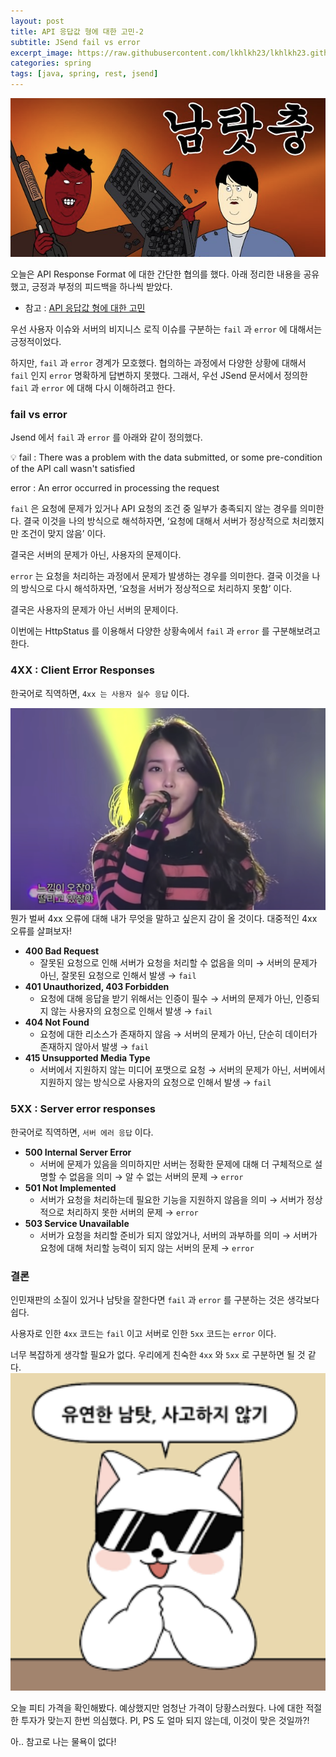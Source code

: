 ```yaml
---
layout: post
title: API 응답값 형에 대한 고민-2
subtitle: JSend fail vs error
excerpt_image: https://raw.githubusercontent.com/lkhlkh23/lkhlkh23.github.io/master/images/2024-01-20/banner.png
categories: spring
tags: [java, spring, rest, jsend]
---
```


![banner](https://raw.githubusercontent.com/lkhlkh23/lkhlkh23.github.io/master/images/2024-01-20/banner.png)

오늘은 API Response Format 에 대한 간단한 협의를 했다. 아래 정리한 내용을 공유했고, 긍정과 부정의 피드백을 하나씩 받았다.

- 참고 : [API 응답값 형에 대한 고민](https://lkhlkh23.github.io/spring/2024/01/18/api-response-format.html)

우선 사용자 이슈와 서버의 비지니스 로직 이슈를 구분하는 `fail` 과 `error` 에 대해서는 긍정적이었다.

하지만, `fail` 과 `error` 경계가 모호했다. 협의하는 과정에서 다양한 상황에 대해서 `fail` 인지 `error` 명확하게 답변하지 못했다. 그래서, 우선 JSend 문서에서 정의한 `fail` 과 `error` 에 대해 다시 이해하려고 한다.

### fail vs error

Jsend 에서 `fail` 과 `error` 를 아래와 같이 정의했다.

<aside>
💡 fail : There was a problem with the data submitted, or some pre-condition of the API call wasn't satisfied

error : An error occurred in processing the request

</aside>

`fail` 은 요청에 문제가 있거나 API 요청의 조건 중 일부가 충족되지 않는 경우를 의미한다. 결국 이것을 나의 방식으로 해석하자면, ‘요청에 대해서 서버가 정상적으로 처리했지만 조건이 맞지 않음’ 이다.

결국은 서버의 문제가 아닌, 사용자의 문제이다.

`error` 는 요청을 처리하는 과정에서 문제가 발생하는 경우를 의미한다. 결국 이것을 나의 방식으로 다시 해석하자면, ‘요청을 서버가 정상적으로 처리하지 못함’ 이다.

결국은 사용자의 문제가 아닌 서버의 문제이다.

이번에는 HttpStatus 를 이용해서 다양한 상황속에서 `fail` 과 `error` 를 구분해보려고 한다.

### **4XX : Client Error Responses**

한국어로 직역하면, `4xx 는 사용자 실수 응답` 이다.

![0](https://raw.githubusercontent.com/lkhlkh23/lkhlkh23.github.io/master/images/2024-01-20/0.png)
뭔가 벌써 4xx 오류에 대해 내가 무엇을 말하고 싶은지 감이 올 것이다. 대중적인 4xx 오류를 살펴보자!

- **400 Bad Request**
  - 잘못된 요청으로 인해 서버가 요청을 처리할 수 없음을 의미
    → 서버의 문제가 아닌, 잘못된 요청으로 인해서 발생 → `fail`
- **401 Unauthorized, 403 Forbidden**
  - 요청에 대해 응답을 받기 위해서는 인증이 필수
    → 서버의 문제가 아닌, 인증되지 않는 사용자의 요청으로 인해서 발생 → `fail`
- **404 Not Found**
  - 요청에 대한 리소스가 존재하지 않음
    → 서버의 문제가 아닌, 단순히 데이터가 존재하지 않아서 발생 → `fail`
- **415 Unsupported Media Type**
  - 서버에서 지원하지 않는 미디어 포맷으로 요청
    → 서버의 문제가 아닌, 서버에서 지원하지 않는 방식으로 사용자의 요청으로 인해서 발생 → `fail`

### **5XX : Server error responses**

한국어로 직역하면, `서버 에러 응답` 이다.

- **500 Internal Server Error**
  - 서버에 문제가 있음을 의미하지만 서버는 정확한 문제에 대해 더 구체적으로 설명할 수 없음을 의미
    → 알 수 없는 서버의 문제 → `error`
- **501 Not Implemented**
  - 서버가 요청을 처리하는데 필요한 기능을 지원하지 않음을 의미
    → 서버가 정상적으로 처리하지 못한 서버의 문제 → `error`
- **503 Service Unavailable**
  - 서버가 요청을 처리할 준비가 되지 않았거나, 서버의 과부하를 의미
    → 서버가 요청에 대해 처리할 능력이 되지 않는 서버의 문제 → `error`

### 결론

인민재판의 소질이 있거나 남탓을 잘한다면 `fail` 과 `error` 를 구분하는 것은 생각보다 쉽다.

사용자로 인한 `4xx` 코드는 `fail` 이고 서버로 인한 `5xx` 코드는 `error` 이다.

너무 복잡하게 생각할 필요가 없다. 우리에게 친숙한 `4xx` 와 `5xx` 로 구분하면 될 것 같다.
![1](https://raw.githubusercontent.com/lkhlkh23/lkhlkh23.github.io/master/images/2024-01-20/1.png)

오늘 피티 가격을 확인해봤다. 예상했지만 엄청난 가격이 당황스러웠다. 나에 대한 적절한 투자가 맞는지 한번 의심했다.
PI, PS 도 얼마 되지 않는데, 이것이 맞은 것일까?!

아.. 참고로 나는 물욕이 없다!

